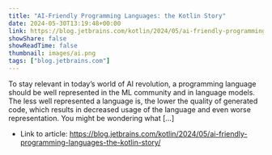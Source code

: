 ```yaml
---
title: "AI-Friendly Programming Languages: the Kotlin Story"
date: 2024-05-30T13:19:48+00:00
link: https://blog.jetbrains.com/kotlin/2024/05/ai-friendly-programming-languages-the-kotlin-story/
showShare: false
showReadTime: false
thumbnail: images/ai.png
tags: ["blog.jetbrains.com"]
---
```

To stay relevant in today’s world of AI revolution, a programming language should be well represented in the ML community and in language models. The less well represented a language is, the lower the quality of generated code, which results in decreased usage of the language and even worse representation. You might be wondering what […]

- Link to article: https://blog.jetbrains.com/kotlin/2024/05/ai-friendly-programming-languages-the-kotlin-story/